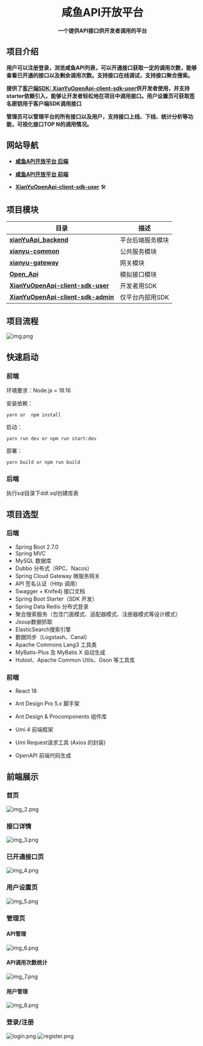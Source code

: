 <h1 align="center">咸鱼API开放平台</h1>
<p align="center"><strong>一个提供API接口供开发者调用的平台 </strong></p>

## 项目介绍



**用户可以注册登录，浏览咸鱼API列表，可以开通接口获取一定的调用次数，能够查看已开通的接口以及剩余调用次数。支持接口在线调试，支持接口聚合搜索。**

**提供了[客户端SDK: XianYuOpenApi-client-sdk-user](https://github.com/xianyu2023/XianYuOpenApi-client-sdk-user)供开发者使用，并支持starter依赖引入，能够让开发者轻松地在项目中调用接口。用户设置页可获取签名密钥用于客户端SDK调用接口**

**管理员可以管理平台的所有接口以及用户，支持接口上线、下线、统计分析等功能，可视化接口TOP N的调用情况。**



## 网站导航

- [**咸鱼API开放平台 后端**](https://github.com/xianyu2023/xianYuApi_backend)
- [**咸鱼API开放平台 前端**️](https://github.com/xianyu2023/xianYuApi_front)

-  **[XianYuOpenApi-client-sdk-user](https://github.com/xianyu2023/XianYuOpenApi-client-sdk-user)** 🛠


## 项目模块


| 目录                                                                                                                                                  | 描述        |
|-----------------------------------------------------------------------------------------------------------------------------------------------------|-----------|
| **[xianYuApi_backend](https://github.com/xianyu2023/xianYuApi_backend)**                                                                                                                           | 平台后端服务模块  |
| **[xianyu-common](https://github.com/xianyu2023/xianYuApi_backend/tree/master/xianyu-common)**                                                                                                                               | 公共服务模块    |
| **[xianyu-gateway](https://github.com/xianyu2023/xianYuApi_backend/tree/master/xianyu-gateway)**                                                                                                                              | 网关模块      |
| **[Open_Api](https://github.com/xianyu2023/xianYuApi_backend/tree/master/Open_Api)**                                                                                                                                    | 模拟接口模块    |
| **[XianYuOpenApi-client-sdk-user](https://github.com/xianyu2023/XianYuOpenApi-client-sdk-user)**                                                                          | 开发者用SDK   |
| **[XianYuOpenApi-client-sdk-admin](https://github.com/xianyu2023/XianYuOpenApi-client-sdk-admin)**                                                                                                            | 仅平台内部用SDK |

## 项目流程

![img.png](doc/img_00.png)
## 快速启动

### 前端

环境要求：Node.js = 18.16

安装依赖：

```
yarn or  npm install
```

启动：

```
yarn run dev or npm run start:dev
```

部署：

```
yarn build or npm run build
```

### 后端

执行sql目录下ddl.sql创建库表

## 项目选型

### **后端**

- Spring Boot 2.7.0
- Spring MVC
- MySQL 数据库
- Dubbo 分布式（RPC、Nacos）
- Spring Cloud Gateway 微服务网关
- API 签名认证（Http 调用）
- Swagger + Knife4j 接口文档
- Spring Boot Starter（SDK 开发）
- Spring Data Redis 分布式登录
- 聚合搜索服务（包含门面模式、适配器模式、注册器模式等设计模式）
- Jsoup数据抓取
- ElasticSearch搜索引擎
- 数据同步（Logstash、Canal）
- Apache Commons Lang3 工具类
- MyBatis-Plus 及 MyBatis X 自动生成
- Hutool、Apache Common Utils、Gson 等工具库

### 前端

- React 18

- Ant Design Pro 5.x 脚手架

- Ant Design & Procomponents 组件库

- Umi 4 前端框架
  
- Umi Request请求工具 (Axios 的封装) 

- OpenAPI 前端代码生成




## 前端展示

### 首页
![img_2.png](doc/img_2.png)


### 接口详情
![img_3.png](doc/img_3.png)

### 已开通接口页
![img_4.png](doc/img_4.png)

### 用户设置页
![img_5.png](doc/img_5.png)

### 管理页

#### API管理
![img_6.png](doc/img_6.png)

#### API调用次数统计
![img_7.png](doc/img_7.png)

#### 用户管理
![img_8.png](doc/img_8.png)

### 登录/注册
![login.png](doc/img.png)
![register.png](doc/img_1.png)

